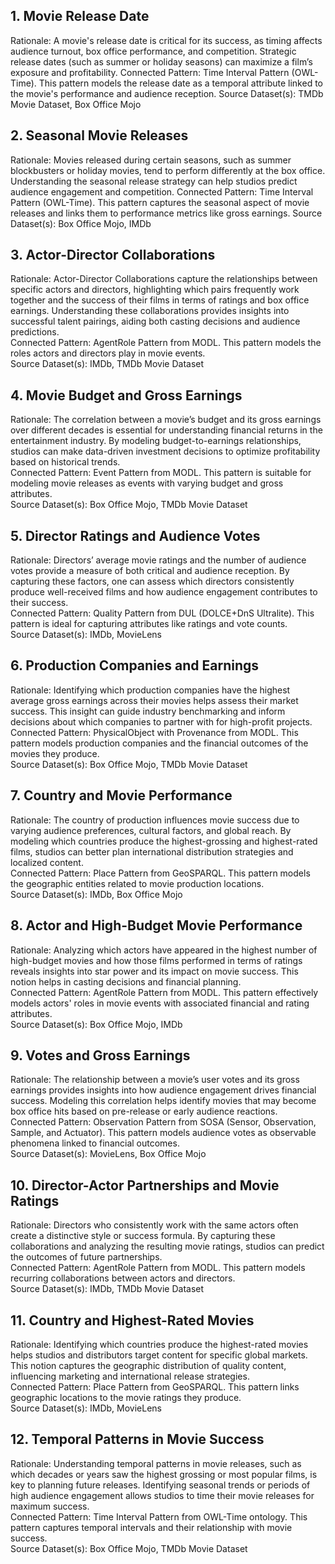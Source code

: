 ## 1. Movie Release Date
Rationale: A movie's release date is critical for its success, as timing affects audience turnout, box office performance, and competition. Strategic release dates (such as summer or holiday seasons) can maximize a film’s exposure and profitability.
Connected Pattern: Time Interval Pattern (OWL-Time). This pattern models the release date as a temporal attribute linked to the movie's performance and audience reception.
Source Dataset(s): TMDb Movie Dataset, Box Office Mojo
## 2. Seasonal Movie Releases
Rationale: Movies released during certain seasons, such as summer blockbusters or holiday movies, tend to perform differently at the box office. Understanding the seasonal release strategy can help studios predict audience engagement and competition.
Connected Pattern: Time Interval Pattern (OWL-Time). This pattern captures the seasonal aspect of movie releases and links them to performance metrics like gross earnings.
Source Dataset(s): Box Office Mojo, IMDb
## 3. Actor-Director Collaborations
Rationale: Actor-Director Collaborations capture the relationships between specific actors and directors, highlighting which pairs frequently work together and the success of their films in terms of ratings and box office earnings. Understanding these collaborations provides insights into successful talent pairings, aiding both casting decisions and audience predictions. <br>
Connected Pattern: AgentRole Pattern from MODL. This pattern models the roles actors and directors play in movie events. <br>
Source Dataset(s): IMDb, TMDb Movie Dataset <br>
## 4. Movie Budget and Gross Earnings
Rationale: The correlation between a movie’s budget and its gross earnings over different decades is essential for understanding financial returns in the entertainment industry. By modeling budget-to-earnings relationships, studios can make data-driven investment decisions to optimize profitability based on historical trends. <br>
Connected Pattern: Event Pattern from MODL. This pattern is suitable for modeling movie releases as events with varying budget and gross attributes. <br>
Source Dataset(s): Box Office Mojo, TMDb Movie Dataset <br>
## 5. Director Ratings and Audience Votes
Rationale: Directors’ average movie ratings and the number of audience votes provide a measure of both critical and audience reception. By capturing these factors, one can assess which directors consistently produce well-received films and how audience engagement contributes to their success. <br>
Connected Pattern: Quality Pattern from DUL (DOLCE+DnS Ultralite). This pattern is ideal for capturing attributes like ratings and vote counts. <br>
Source Dataset(s): IMDb, MovieLens <br>
## 6. Production Companies and Earnings
Rationale: Identifying which production companies have the highest average gross earnings across their movies helps assess their market success. This insight can guide industry benchmarking and inform decisions about which companies to partner with for high-profit projects. <br>
Connected Pattern: PhysicalObject with Provenance from MODL. This pattern models production companies and the financial outcomes of the movies they produce. <br>
Source Dataset(s): Box Office Mojo, TMDb Movie Dataset <br>
## 7. Country and Movie Performance
Rationale: The country of production influences movie success due to varying audience preferences, cultural factors, and global reach. By modeling which countries produce the highest-grossing and highest-rated films, studios can better plan international distribution strategies and localized content. <br>
Connected Pattern: Place Pattern from GeoSPARQL. This pattern models the geographic entities related to movie production locations. <br>
Source Dataset(s): IMDb, Box Office Mojo <br>
## 8. Actor and High-Budget Movie Performance
Rationale: Analyzing which actors have appeared in the highest number of high-budget movies and how those films performed in terms of ratings reveals insights into star power and its impact on movie success. This notion helps in casting decisions and financial planning. <br>
Connected Pattern: AgentRole Pattern from MODL. This pattern effectively models actors' roles in movie events with associated financial and rating attributes. <br>
Source Dataset(s): Box Office Mojo, IMDb <br>
## 9. Votes and Gross Earnings
Rationale: The relationship between a movie’s user votes and its gross earnings provides insights into how audience engagement drives financial success. Modeling this correlation helps identify movies that may become box office hits based on pre-release or early audience reactions. <br>
Connected Pattern: Observation Pattern from SOSA (Sensor, Observation, Sample, and Actuator). This pattern models audience votes as observable phenomena linked to financial outcomes. <br>
Source Dataset(s): MovieLens, Box Office Mojo <br>
## 10. Director-Actor Partnerships and Movie Ratings
Rationale: Directors who consistently work with the same actors often create a distinctive style or success formula. By capturing these collaborations and analyzing the resulting movie ratings, studios can predict the outcomes of future partnerships. <br>
Connected Pattern: AgentRole Pattern from MODL. This pattern models recurring collaborations between actors and directors. <br>
Source Dataset(s): IMDb, TMDb Movie Dataset <br>
## 11. Country and Highest-Rated Movies
Rationale: Identifying which countries produce the highest-rated movies helps studios and distributors target content for specific global markets. This notion captures the geographic distribution of quality content, influencing marketing and international release strategies. <br>
Connected Pattern: Place Pattern from GeoSPARQL. This pattern links geographic locations to the movie ratings they produce. <br>
Source Dataset(s): IMDb, MovieLens <br>
## 12. Temporal Patterns in Movie Success
Rationale: Understanding temporal patterns in movie releases, such as which decades or years saw the highest grossing or most popular films, is key to planning future releases. Identifying seasonal trends or periods of high audience engagement allows studios to time their movie releases for maximum success. <br>
Connected Pattern: Time Interval Pattern from OWL-Time ontology. This pattern captures temporal intervals and their relationship with movie success. <br>
Source Dataset(s): Box Office Mojo, TMDb Movie Dataset <br>
